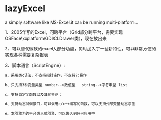 ﻿# lazyExcel
a simply software like MS-Excel.it can be running muiti-platform...

1、2005年写的Excel，可跨平台（Grid部分跨平台，需要实现OSFace\xxplatform\GDI\CLDrawer类），现在放出来

2、可以替代微软的excel大部分功能，同时加入了一些新特性，可以非常方便的实现各种需要复杂报表

3、脚本语言（ScriptEngine）:

	a、采用类c语法，不支持指针操作，不支持?:操作
	
	b、只支持3种变量类型 number-->数值型   string-->字符串型 list
	
	c、支持自定义函数以及其他特征；
	
	d、支持动态回调接口，可以调用c/c++编写的函数，可以支持外部变量动态求值
	
	e、本引擎为跨平台嵌入式引擎，可以嵌入到任何应用中
	
